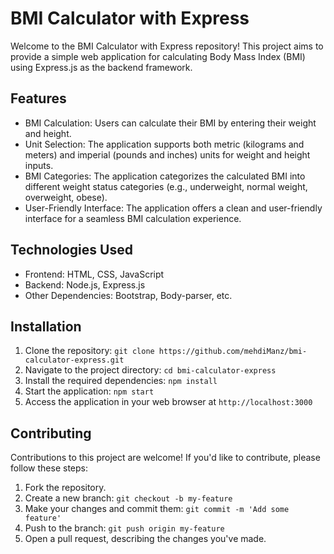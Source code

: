 

# BMI Calculator with Express

Welcome to the BMI Calculator with Express repository! This project aims to provide a simple web application for calculating Body Mass Index (BMI) using Express.js as the backend framework.

## Features

- BMI Calculation: Users can calculate their BMI by entering their weight and height.
- Unit Selection: The application supports both metric (kilograms and meters) and imperial (pounds and inches) units for weight and height inputs.
- BMI Categories: The application categorizes the calculated BMI into different weight status categories (e.g., underweight, normal weight, overweight, obese).
- User-Friendly Interface: The application offers a clean and user-friendly interface for a seamless BMI calculation experience.

## Technologies Used

- Frontend: HTML, CSS, JavaScript
- Backend: Node.js, Express.js
- Other Dependencies: Bootstrap, Body-parser, etc.

## Installation

1. Clone the repository: `git clone https://github.com/mehdiManz/bmi-calculator-express.git`
2. Navigate to the project directory: `cd bmi-calculator-express`
3. Install the required dependencies: `npm install`
4. Start the application: `npm start`
5. Access the application in your web browser at `http://localhost:3000`

## Contributing

Contributions to this project are welcome! If you'd like to contribute, please follow these steps:

1. Fork the repository.
2. Create a new branch: `git checkout -b my-feature`
3. Make your changes and commit them: `git commit -m 'Add some feature'`
4. Push to the branch: `git push origin my-feature`
5. Open a pull request, describing the changes you've made.

